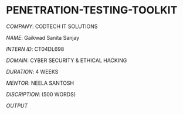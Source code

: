 # PENETRATION-TESTING-TOOLKIT

*COMPANY*: CODTECH IT SOLUTIONS

*NAME*: Gaikwad Sanita Sanjay

*INTERN ID*: CT04DL698

*DOMAIN*: CYBER SECURITY & ETHICAL HACKING

*DURATION*: 4 WEEKS

*MENTOR*: NEELA SANTOSH

*DISCRIPTION*:  (500 WORDS)

*OUTPUT*
